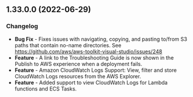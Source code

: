 ## 1.33.0.0 (2022-06-29)

### Changelog
- **Bug Fix** - Fixes issues with navigating, copying, and pasting to/from S3 paths that contain no-name directories.  See https://github.com/aws/aws-toolkit-visual-studio/issues/248
- **Feature** - A link to the Troubleshooting Guide is now shown in the Publish to AWS experience when a deployment fails.
- **Feature** - Amazon CloudWatch Logs Support: View, filter and store CloudWatch Logs resources from the AWS Explorer.
- **Feature** - Added support to view CloudWatch Logs for Lambda functions and ECS Tasks.